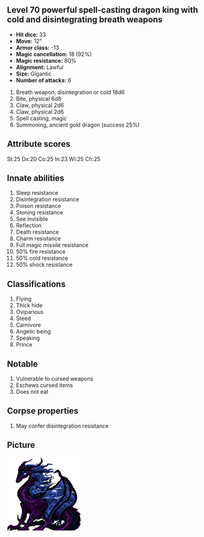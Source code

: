 ## Level 70 powerful spell-casting dragon king with cold and disintegrating breath weapons
- **Hit dice:** 33
- **Move:** 12"
- **Armor class:** -13
- **Magic cancellation:** 18 (92%)
- **Magic resistance:** 80%
- **Alignment:** Lawful
- **Size:** Gigantic
- **Number of attacks:** 6
1. Breath weapon, disintegration or cold 18d6
2. Bite, physical 6d8
3. Claw, physical 2d6
4. Claw, physical 2d6
5. Spell casting, magic
6. Summoning, ancient gold dragon (success 25%)
## Attribute scores
St:25 Dx:20 Co:25 In:23 Wi:25 Ch:25
## Innate abilities
1. Sleep resistance
2. Disintegration resistance
3. Poison resistance
4. Stoning resistance
5. See invisible
6. Reflection
7. Death resistance
8. Charm resistance
9. Full magic missile resistance
10. 50% fire resistance
11. 50% cold resistance
12. 50% shock resistance
## Classifications
1. Flying
2. Thick hide
3. Oviparious
4. Steed
5. Carnivore
6. Angelic being
7. Speaking
8. Prince
## Notable
1. Vulnerable to cursed weapons
2. Eschews cursed items
3. Does not eat
## Corpse properties
1. May confer disintegration resistance
## Picture
![Bahamut](https://github.com/hyvanmielenpelit/GnollHackTileSet/blob/main/Monsters/bahamut/bahamut.png)
